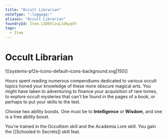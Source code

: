 ```yaml
---
title: "Occult Librarian"
noteType: ":luggage:"
aliases: "Occult Librarian"
foundryId: Item.i3D95lzuL1dAyqVV
tags:
  - Item
---
```


# Occult Librarian
![[systems-pf2e-icons-default-icons-background.svg|150]]

Hours spent reading numerous compendiums dedicated to various occult topics honed your knowledge of these more obscure magical arts. You might have taken to adventuring to finance your acquisition of rare tomes, to explore occult mysteries that can't be found in the pages of a book, or perhaps to put your skills to the test.

Choose two ability boosts. One must be to **Intelligence** or **Wisdom**, and one is a free ability boost.

You're trained in the Occultism skill and the Academia Lore skill. You gain the [[Schooled In Secrets]] skill feat.

